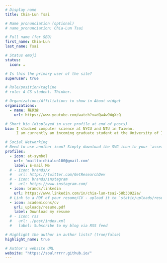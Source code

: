 ```yaml
---
# Display name
title: Chia-Lun Tsai

# Name pronunciation (optional)
# name_pronunciation: Chia-Lun Tsai

# Full name (for SEO)
first_name: Chia-Lun
last_name: Tsai

# Status emoji
status:
  icon: ☕️

# Is this the primary user of the site?
superuser: true

# Role/position/tagline
# role: A CS student. Thinker.

# Organizations/Affiliations to show in About widget
organizations:
  - name: 蔡家倫
    url: https://www.youtube.com/watch?v=dQw4w9WgXcQ

# Short bio (displayed in user profile at end of posts)
bio: I studied computer science at NYCU and NTU in Taiwan.  
     I am currently an incoming graduate student at the University of Illinois at Urbana-Champaign (UIUC).

# Social Networking
# Need to use another icon? Simply download the SVG icon to your `assets/media/icons/` folder.
profiles:
  - icon: at-symbol
    url: 'mailto:chialun100@gmail.com'
    label: E-mail Me
  # - icon: brands/x
  #   url: https://twitter.com/GetResearchDev
  # - icon: brands/instagram
  #   url: https://www.instagram.com/
  - icon: brands/linkedin
    url: https://www.linkedin.com/in/chia-lun-tsai-58b33922a/
  # Link to a PDF of your resume/CV - upload it to `static/uploads/resume.pdf`
  - icon: academicons/cv
    url: uploads/resume.pdf
    label: Download my resume
  # - icon: rss
  #   url: ./post/index.xml
  #   label: Subscribe to my blog via RSS feed

# Highlight the author in author lists? (true/false)
highlight_name: true

# Author's website URL
website: "https://soulrrrrr.github.io/"
---
```


<!-- Chia-Lun Tsai is a dedicate student and incoming student of UIUC MCS program. -->